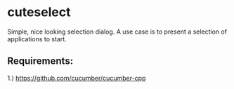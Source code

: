 cuteselect
==========

Simple, nice looking selection dialog.
A use case is to present a selection of applications to start.


Requirements:
--------------
1.) https://github.com/cucumber/cucumber-cpp

